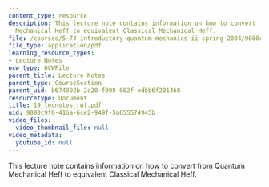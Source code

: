 ```yaml
---
content_type: resource
description: This lecture note contains information on how to convert from Quantum
  Mechanical Heff to equivalent Classical Mechanical Heff.
file: /courses/5-74-introductory-quantum-mechanics-ii-spring-2004/9080c9f0416a6ce2949f5a655574945b_19_lecnotes_rwf.pdf
file_type: application/pdf
learning_resource_types:
- Lecture Notes
ocw_type: OCWFile
parent_title: Lecture Notes
parent_type: CourseSection
parent_uid: b674992b-2c20-f098-062f-edbb6f201368
resourcetype: Document
title: 19_lecnotes_rwf.pdf
uid: 9080c9f0-416a-6ce2-949f-5a655574945b
video_files:
  video_thumbnail_file: null
video_metadata:
  youtube_id: null
---
```

This lecture note contains information on how to convert from Quantum Mechanical Heff to equivalent Classical Mechanical Heff.

